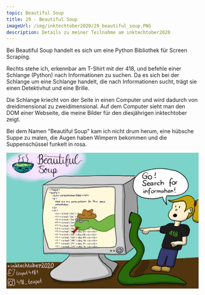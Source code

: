 ```yaml
---
topic: Beautiful Soup
title: 29 - Beautiful Soup
imageUrl: /img/inktechtober2020/29_beautiful_soup.PNG
description: Details zu meiner Teilnahme am inktechtober2020
---
```


Bei Beautiful Soup handelt es sich um eine Python Bibliothek für Screen Scraping.

Rechts stehe ich, erkennbar am T-Shirt mit der 418, und befehle einer Schlange (Python) nach Informationen zu suchen. Da es sich bei der Schlange um eine Schlange handelt, die nach Informationen sucht, trägt sie einen Detektivhut und eine Brille.

Die Schlange kriecht von der Seite in einen Computer und wird dadurch von dreidimensional zu zweidimensional. Auf dem Computer sieht man den DOM einer Webseite, die meine Bilder für den diesjährigen inktechtober zeigt.

Bei dem Namen "Beautiful Soup" kam ich nicht drum herum, eine hübsche Suppe zu malen, die Augen haben Wimpern bekommen und die Suppenschüssel funkelt in rosa.

![29 Beautiful Soup](/img/inktechtober2020/29_beautiful_soup.PNG)
